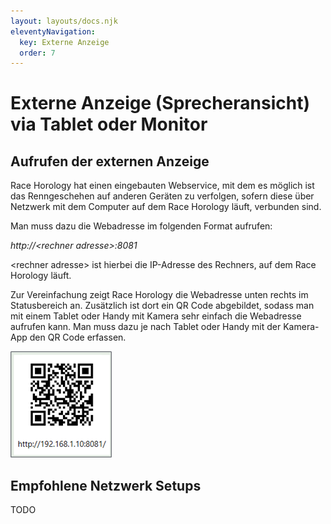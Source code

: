 ```yaml
---
layout: layouts/docs.njk
eleventyNavigation:
  key: Externe Anzeige
  order: 7
---
```


# Externe Anzeige (Sprecheransicht) via Tablet oder Monitor

##	Aufrufen der externen Anzeige

Race Horology hat einen eingebauten Webservice, mit dem es möglich ist das Renngeschehen auf anderen Geräten zu verfolgen, sofern diese über Netzwerk mit dem Computer auf dem Race Horology läuft, verbunden sind.

Man muss dazu die Webadresse im folgenden Format aufrufen:

 *http://\<rechner adresse>:8081*

\<rechner adresse> ist hierbei die IP-Adresse des Rechners, auf dem Race Horology läuft.

Zur Vereinfachung zeigt Race Horology die Webadresse unten rechts im Statusbereich an. Zusätzlich ist dort ein QR Code abgebildet, sodass man mit einem Tablet oder Handy mit Kamera sehr einfach die Webadresse aufrufen kann. Man muss dazu je nach Tablet oder Handy mit der Kamera-App den QR Code erfassen.

![Zeitnahmetab](../../assets/images/de/qrcode.png)

##	Empfohlene Netzwerk Setups

TODO
